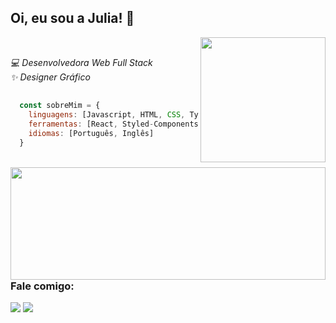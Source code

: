 <h2>Oi, eu sou a Julia! 🌟</h2>
<img align='right' src="https://i.ibb.co/Mk37StM/Work-from-home-ai-1.png" width="200" />
<br />
<p><em>💻 Desenvolvedora Web Full Stack <br /> ✨ Designer Gráfico</p></em>

##

```javascript
  const sobreMim = {
    linguagens: [Javascript, HTML, CSS, Typescript],
    ferramentas: [React, Styled-Components, Node, MySQL],
    idiomas: [Português, Inglês]
  }
```
<br />

<div align="left">
  <img align="left" width="100%" height="180em" src="https://github-readme-stats.vercel.app/api?username=juliacortez&show_icons=true&theme=calm&include_all_commits=true&count_private=true"/>
</div>
 

 <h3>Fale comigo:</h3>
  
<div> 
  <a href="https://www.linkedin.com/in/juliacortez-98/" target="_blank"><img src="https://img.shields.io/badge/LinkedIn-0077B5?style=for-the-badge&logo=linkedin&logoColor=white" target="_blank"></a>
   <a href = "mailto:juliacortez984@gmail.com"><img src="https://img.shields.io/badge/Gmail-D14836?style=for-the-badge&logo=gmail&logoColor=white" target="_blank"></a>
  </div>
  
  ##
